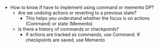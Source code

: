 - How to know if have to implement using command or memento DP?
    - Are we undoing actions or reverting to a previous state?
        - This helps you understand whether the focus is on actions (Command) or state (Memento)
    - Is there a history of commands or checkpoints?
        - If actions are tracked as commands, use Command. If checkpoints are saved, use Memento